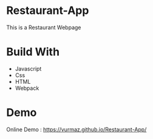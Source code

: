 # Restaurant-App

This is a Restaurant Webpage

# Build With

- Javascript
- Css
- HTML
- Webpack

# Demo

Online Demo : https://vurmaz.github.io/Restaurant-App/
